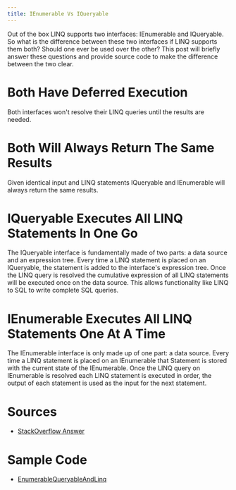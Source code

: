 ```yaml
---
title: IEnumerable Vs IQueryable
---
```

Out of the box LINQ supports two interfaces: IEnumerable and IQueryable. So what is the difference between these two interfaces if LINQ supports them both? Should one ever be used over the other? This post will briefly answer these questions and provide source code to make the difference between the two clear.

# Both Have Deferred Execution #

Both interfaces won't resolve their LINQ queries until the results are needed.

# Both Will Always Return The Same Results #
Given identical input and LINQ statements IQueryable and IEnumerable will always return the same results.

# IQueryable Executes All LINQ Statements In One Go #

The IQueryable interface is fundamentally made of two parts: a data source and an expression tree. Every time a LINQ statement is placed on an IQueryable, the statement is added to the interface's expression tree. Once the LINQ query is resolved the cumulative expression of all LINQ statements will be executed once on the data source. This allows functionality like LINQ to SQL to write complete SQL queries.

# IEnumerable Executes All LINQ Statements One At A Time #

The IEnumerable interface is only made up of one part: a data source. Every time a LINQ statement is placed on an IEnumerable that Statement is stored with the current state of the IEnumerable. Once the LINQ query on IEnumerable is resolved each LINQ statement is executed in order, the output of each statement is used as the input for the next statement.

# Sources #

* [StackOverflow Answer][1]

# Sample Code #

* [EnumerableQueryableAndLinq][2]

[1]: http://stackoverflow.com/a/2876655/1066291
[2]: https://github.com/mrucker/.NET-Studies/tree/master/EnumerableQueryableAndLinq
